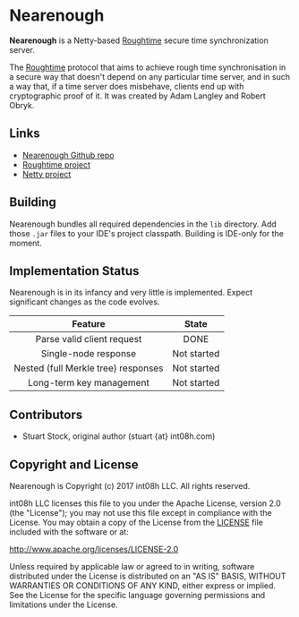 # Nearenough
**Nearenough** is a Netty-based [Roughtime](https://roughtime.googlesource.com/roughtime) 
secure time synchronization server.

The [Roughtime](https://roughtime.googlesource.com/roughtime) protocol that aims to achieve rough 
time synchronisation in a secure way that doesn't depend on any particular time server, and in such
a way that, if a time server does misbehave, clients end up with cryptographic proof of it. It was 
created by Adam Langley and Robert Obryk.

## Links
* [Nearenough Github repo](https://github.com/int08h/nearenough)
* [Roughtime project](https://roughtime.googlesource.com/roughtime)
* [Netty project](http://netty.io/)

## Building
Nearenough bundles all required dependencies in the `lib` directory. Add those `.jar` files to
your IDE's project classpath. Building is IDE-only for the moment. 

## Implementation Status
Nearenough is in its infancy and very little is implemented. Expect significant changes as the code
evolves.

  |Feature|State|
  |:-----:|:---:|
  | Parse valid client request          | DONE |
  | Single-node response                | Not started |
  | Nested (full Merkle tree) responses | Not started |
  | Long-term key management            | Not started |
  
## Contributors
* Stuart Stock, original author (stuart {at} int08h.com)

## Copyright and License
Nearenough is Copyright (c) 2017 int08h LLC. All rights reserved. 

int08h LLC licenses this file to you under the Apache License, version 2.0 (the "License"); you 
may not use this file except in compliance with the License. You may obtain a copy of the License 
from the [LICENSE](../master/LICENSE) file included with the software or at:

  http://www.apache.org/licenses/LICENSE-2.0

Unless required by applicable law or agreed to in writing, software distributed under the License 
is distributed on an "AS IS" BASIS, WITHOUT WARRANTIES OR CONDITIONS OF ANY KIND, either express or 
implied. See the License for the specific language governing permissions and limitations under 
the License.

